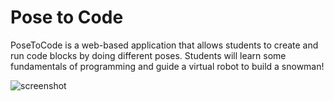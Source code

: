 # Pose to Code

 PoseToCode is a web-based application that allows students to create and run code blocks by doing different poses. Students will learn some fundamentals of programming and guide a virtual robot to build a snowman!

![screenshot](https://user-images.githubusercontent.com/54907267/138609032-98fe6d71-5808-4634-9db5-0f14f03ad8e2.png)